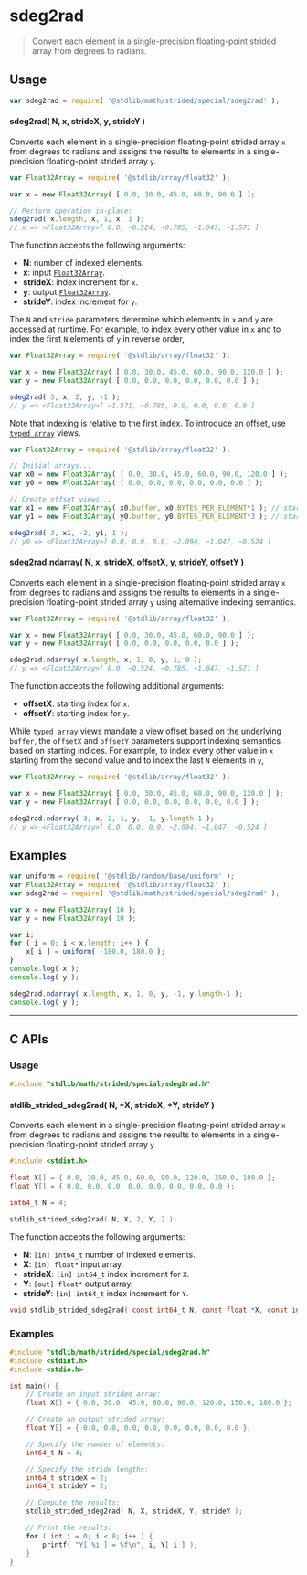 <!--

@license Apache-2.0

Copyright (c) 2020 The Stdlib Authors.

Licensed under the Apache License, Version 2.0 (the "License");
you may not use this file except in compliance with the License.
You may obtain a copy of the License at

   http://www.apache.org/licenses/LICENSE-2.0

Unless required by applicable law or agreed to in writing, software
distributed under the License is distributed on an "AS IS" BASIS,
WITHOUT WARRANTIES OR CONDITIONS OF ANY KIND, either express or implied.
See the License for the specific language governing permissions and
limitations under the License.

-->

# sdeg2rad

> Convert each element in a single-precision floating-point strided array from degrees to radians.

<section class="intro">

</section>

<!-- /.intro -->

<section class="usage">

## Usage

```javascript
var sdeg2rad = require( '@stdlib/math/strided/special/sdeg2rad' );
```

#### sdeg2rad( N, x, strideX, y, strideY )

Converts each element in a single-precision floating-point strided array `x` from degrees to radians and assigns the results to elements in a single-precision floating-point strided array `y`.

```javascript
var Float32Array = require( '@stdlib/array/float32' );

var x = new Float32Array( [ 0.0, 30.0, 45.0, 60.0, 90.0 ] );

// Perform operation in-place:
sdeg2rad( x.length, x, 1, x, 1 );
// x => <Float32Array>[ 0.0, ~0.524, ~0.785, ~1.047, ~1.571 ]
```

The function accepts the following arguments:

-   **N**: number of indexed elements.
-   **x**: input [`Float32Array`][@stdlib/array/float32].
-   **strideX**: index increment for `x`.
-   **y**: output [`Float32Array`][@stdlib/array/float32].
-   **strideY**: index increment for `y`.

The `N` and `stride` parameters determine which elements in `x` and `y` are accessed at runtime. For example, to index every other value in `x` and to index the first `N` elements of `y` in reverse order,

```javascript
var Float32Array = require( '@stdlib/array/float32' );

var x = new Float32Array( [ 0.0, 30.0, 45.0, 60.0, 90.0, 120.0 ] );
var y = new Float32Array( [ 0.0, 0.0, 0.0, 0.0, 0.0, 0.0 ] );

sdeg2rad( 3, x, 2, y, -1 );
// y => <Float32Array>[ ~1.571, ~0.785, 0.0, 0.0, 0.0, 0.0 ]
```

Note that indexing is relative to the first index. To introduce an offset, use [`typed array`][@stdlib/array/float32] views.

```javascript
var Float32Array = require( '@stdlib/array/float32' );

// Initial arrays...
var x0 = new Float32Array( [ 0.0, 30.0, 45.0, 60.0, 90.0, 120.0 ] );
var y0 = new Float32Array( [ 0.0, 0.0, 0.0, 0.0, 0.0, 0.0 ] );

// Create offset views...
var x1 = new Float32Array( x0.buffer, x0.BYTES_PER_ELEMENT*1 ); // start at 2nd element
var y1 = new Float32Array( y0.buffer, y0.BYTES_PER_ELEMENT*3 ); // start at 4th element

sdeg2rad( 3, x1, -2, y1, 1 );
// y0 => <Float32Array>[ 0.0, 0.0, 0.0, ~2.094, ~1.047, ~0.524 ]
```

#### sdeg2rad.ndarray( N, x, strideX, offsetX, y, strideY, offsetY )

Converts each element in a single-precision floating-point strided array `x` from degrees to radians and assigns the results to elements in a single-precision floating-point strided array `y` using alternative indexing semantics.

```javascript
var Float32Array = require( '@stdlib/array/float32' );

var x = new Float32Array( [ 0.0, 30.0, 45.0, 60.0, 90.0 ] );
var y = new Float32Array( [ 0.0, 0.0, 0.0, 0.0, 0.0 ] );

sdeg2rad.ndarray( x.length, x, 1, 0, y, 1, 0 );
// y => <Float32Array>[ 0.0, ~0.524, ~0.785, ~1.047, ~1.571 ]
```

The function accepts the following additional arguments:

-   **offsetX**: starting index for `x`.
-   **offsetY**: starting index for `y`.

While [`typed array`][@stdlib/array/float32] views mandate a view offset based on the underlying `buffer`, the `offsetX` and `offsetY` parameters support indexing semantics based on starting indices. For example, to index every other value in `x` starting from the second value and to index the last `N` elements in `y`,

```javascript
var Float32Array = require( '@stdlib/array/float32' );

var x = new Float32Array( [ 0.0, 30.0, 45.0, 60.0, 90.0, 120.0 ] );
var y = new Float32Array( [ 0.0, 0.0, 0.0, 0.0, 0.0, 0.0 ] );

sdeg2rad.ndarray( 3, x, 2, 1, y, -1, y.length-1 );
// y => <Float32Array>[ 0.0, 0.0, 0.0, ~2.094, ~1.047, ~0.524 ]
```

</section>

<!-- /.usage -->

<section class="notes">

</section>

<!-- /.notes -->

<section class="examples">

## Examples

<!-- eslint no-undef: "error" -->

```javascript
var uniform = require( '@stdlib/random/base/uniform' );
var Float32Array = require( '@stdlib/array/float32' );
var sdeg2rad = require( '@stdlib/math/strided/special/sdeg2rad' );

var x = new Float32Array( 10 );
var y = new Float32Array( 10 );

var i;
for ( i = 0; i < x.length; i++ ) {
    x[ i ] = uniform( -180.0, 180.0 );
}
console.log( x );
console.log( y );

sdeg2rad.ndarray( x.length, x, 1, 0, y, -1, y.length-1 );
console.log( y );
```

</section>

<!-- /.examples -->

<!-- C interface documentation. -->

* * *

<section class="c">

## C APIs

<!-- Section to include introductory text. Make sure to keep an empty line after the intro `section` element and another before the `/section` close. -->

<section class="intro">

</section>

<!-- /.intro -->

<!-- C usage documentation. -->

<section class="usage">

### Usage

```c
#include "stdlib/math/strided/special/sdeg2rad.h"
```

#### stdlib_strided_sdeg2rad( N, \*X, strideX, \*Y, strideY )

Converts each element in a single-precision floating-point strided array `x` from degrees to radians and assigns the results to elements in a single-precision floating-point strided array `y`.

```c
#include <stdint.h>

float X[] = { 0.0, 30.0, 45.0, 60.0, 90.0, 120.0, 150.0, 180.0 };
float Y[] = { 0.0, 0.0, 0.0, 0.0, 0.0, 0.0, 0.0, 0.0 };

int64_t N = 4;

stdlib_strided_sdeg2rad( N, X, 2, Y, 2 );
```

The function accepts the following arguments:

-   **N**: `[in] int64_t` number of indexed elements.
-   **X**: `[in] float*` input array.
-   **strideX**: `[in] int64_t` index increment for `X`.
-   **Y**: `[out] float*` output array.
-   **strideY**: `[in] int64_t` index increment for `Y`.

```c
void stdlib_strided_sdeg2rad( const int64_t N, const float *X, const int64_t strideX, float *Y, const int64_t strideY );
```

</section>

<!-- /.usage -->

<!-- C API usage notes. Make sure to keep an empty line after the `section` element and another before the `/section` close. -->

<section class="notes">

</section>

<!-- /.notes -->

<!-- C API usage examples. -->

<section class="examples">

### Examples

```c
#include "stdlib/math/strided/special/sdeg2rad.h"
#include <stdint.h>
#include <stdio.h>

int main() {
    // Create an input strided array:
    float X[] = { 0.0, 30.0, 45.0, 60.0, 90.0, 120.0, 150.0, 180.0 };

    // Create an output strided array:
    float Y[] = { 0.0, 0.0, 0.0, 0.0, 0.0, 0.0, 0.0, 0.0 };

    // Specify the number of elements:
    int64_t N = 4;

    // Specify the stride lengths:
    int64_t strideX = 2;
    int64_t strideY = 2;

    // Compute the results:
    stdlib_strided_sdeg2rad( N, X, strideX, Y, strideY );

    // Print the results:
    for ( int i = 0; i < 8; i++ ) {
        printf( "Y[ %i ] = %f\n", i, Y[ i ] );
    }
}
```

</section>

<!-- /.examples -->

</section>

<!-- /.c -->

<section class="links">

[@stdlib/array/float32]: https://www.npmjs.com/package/@stdlib/array-float32

</section>

<!-- /.links -->
